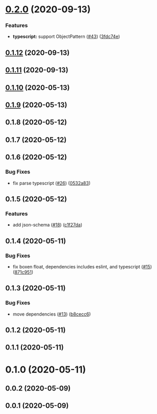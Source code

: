 # [0.2.0](https://github.com/tyankatsu0105/birthpec/compare/v0.1.12...v0.2.0) (2020-09-13)


### Features

* **typescript:** support ObjectPattern ([#43](https://github.com/tyankatsu0105/birthpec/issues/43)) ([3fdc74e](https://github.com/tyankatsu0105/birthpec/commit/3fdc74ec254292873fa42a4b54720626bfbe5972))



## [0.1.12](https://github.com/tyankatsu0105/birthpec/compare/v0.1.10...v0.1.12) (2020-09-13)



## [0.1.11](https://github.com/tyankatsu0105/birthpec/compare/v0.1.10...v0.1.11) (2020-09-13)



## [0.1.10](https://github.com/tyankatsu0105/birthpec/compare/v0.1.9...v0.1.10) (2020-05-13)



## [0.1.9](https://github.com/tyankatsu0105/birthpec/compare/v0.1.8...v0.1.9) (2020-05-13)



## 0.1.8 (2020-05-12)



## 0.1.7 (2020-05-12)



## 0.1.6 (2020-05-12)


### Bug Fixes

* fix parse typescript ([#26](https://github.com/tyankatsu0105/birthpec/issues/26)) ([0532a83](https://github.com/tyankatsu0105/birthpec/commit/0532a830742f23c422a999207742fa0462826a27))



## 0.1.5 (2020-05-12)


### Features

* add json-schema ([#18](https://github.com/tyankatsu0105/birthpec/issues/18)) ([c1f27da](https://github.com/tyankatsu0105/birthpec/commit/c1f27da0aafbf3be9ca2dd21e8a8043424aa9c5d))



## 0.1.4 (2020-05-11)


### Bug Fixes

* fix boxen float, dependencies includes eslint, and typescript ([#15](https://github.com/tyankatsu0105/birthpec/issues/15)) ([871c951](https://github.com/tyankatsu0105/birthpec/commit/871c951a582c6a9b95a3c2f4c21f7afebf06ec45))



## 0.1.3 (2020-05-11)


### Bug Fixes

* move dependencies ([#13](https://github.com/tyankatsu0105/birthpec/issues/13)) ([b8cecc6](https://github.com/tyankatsu0105/birthpec/commit/b8cecc62f8ad3b6cc42a2f8bcff76e1e0e35f1be))



## 0.1.2 (2020-05-11)



## 0.1.1 (2020-05-11)



# 0.1.0 (2020-05-11)



## 0.0.2 (2020-05-09)



## 0.0.1 (2020-05-09)



